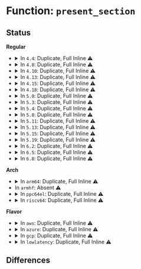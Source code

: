 # Function: <code>present_section</code>

## Status
<b>Regular</b>
<ul>
<li>
<details>
<summary>In <code>4.4</code>: Duplicate, Full Inline ⚠️</summary>

**Collision:** Static Duplication

**Inline:** Full

**Transformation:** False

**Instances:**

```
In mm/sparse.c (ffffffff81f8c56c)
Location: include/linux/mmzone.h:1101
Inline: True
Inline callers:
  - mm/sparse.c:alloc_usemap_and_memmap
  - mm/sparse.c:alloc_usemap_and_memmap
  - mm/sparse.c:node_memmap_size_bytes
  - mm/sparse.c:sparse_init
  - mm/sparse.c:sparse_add_one_section
```
```
In mm/sparse-vmemmap.c (ffffffff81f8cae5)
Location: include/linux/mmzone.h:1101
Inline: True
Inline callers:
  - mm/sparse-vmemmap.c:sparse_mem_maps_populate_node
```
```
In mm/memory_hotplug.c (ffffffff811efa32)
Location: include/linux/mmzone.h:1101
Inline: True
Inline callers:
  - mm/memory_hotplug.c:try_offline_node
  - mm/memory_hotplug.c:test_pages_in_a_zone
  - mm/memory_hotplug.c:walk_memory_range
```
```
In drivers/base/node.c (ffffffff81560a6d)
Location: include/linux/mmzone.h:1101
Inline: True
Inline callers:
  - drivers/base/node.c:register_one_node
```
```
In drivers/base/memory.c (ffffffff815612ab)
Location: include/linux/mmzone.h:1101
Inline: True
Inline callers:
  - drivers/base/memory.c:show_mem_removable
  - drivers/base/memory.c:unregister_memory_section
  - drivers/base/memory.c:memory_dev_init
```
</details>
</li>
<li>
<details>
<summary>In <code>4.8</code>: Duplicate, Full Inline ⚠️</summary>

**Collision:** Static Duplication

**Inline:** Full

**Transformation:** False

**Instances:**

```
In mm/sparse.c (ffffffff81899555)
Location: include/linux/mmzone.h:1173
Inline: True
Inline callers:
  - mm/sparse.c:sparse_add_one_section
  - mm/sparse.c:sparse_init
  - mm/sparse.c:sparse_init
  - mm/sparse.c:alloc_usemap_and_memmap
  - mm/sparse.c:alloc_usemap_and_memmap
  - mm/sparse.c:node_memmap_size_bytes
```
```
In mm/sparse-vmemmap.c (ffffffff81fb6851)
Location: include/linux/mmzone.h:1173
Inline: True
Inline callers:
  - mm/sparse-vmemmap.c:sparse_mem_maps_populate_node
```
```
In mm/memory_hotplug.c (ffffffff8120ee91)
Location: include/linux/mmzone.h:1173
Inline: True
Inline callers:
  - mm/memory_hotplug.c:try_offline_node
  - mm/memory_hotplug.c:walk_memory_range
  - mm/memory_hotplug.c:test_pages_in_a_zone
```
```
In drivers/base/node.c (ffffffff815b5448)
Location: include/linux/mmzone.h:1173
Inline: True
Inline callers:
  - drivers/base/node.c:register_one_node
```
```
In drivers/base/memory.c (ffffffff81fd9d53)
Location: include/linux/mmzone.h:1173
Inline: True
Inline callers:
  - drivers/base/memory.c:memory_dev_init
  - drivers/base/memory.c:unregister_memory_section
  - drivers/base/memory.c:show_mem_removable
```
</details>
</li>
<li>
<details>
<summary>In <code>4.10</code>: Duplicate, Full Inline ⚠️</summary>

**Collision:** Static Duplication

**Inline:** Full

**Transformation:** False

**Instances:**

```
In mm/sparse.c (ffffffff818cdc0d)
Location: include/linux/mmzone.h:1151
Inline: True
Inline callers:
  - mm/sparse.c:sparse_add_one_section
  - mm/sparse.c:sparse_init
  - mm/sparse.c:sparse_init
  - mm/sparse.c:alloc_usemap_and_memmap
  - mm/sparse.c:alloc_usemap_and_memmap
  - mm/sparse.c:node_memmap_size_bytes
```
```
In mm/sparse-vmemmap.c (ffffffff81ff321a)
Location: include/linux/mmzone.h:1151
Inline: True
Inline callers:
  - mm/sparse-vmemmap.c:sparse_mem_maps_populate_node
```
```
In mm/memory_hotplug.c (ffffffff81220f8b)
Location: include/linux/mmzone.h:1151
Inline: True
Inline callers:
  - mm/memory_hotplug.c:try_offline_node
  - mm/memory_hotplug.c:walk_memory_range
  - mm/memory_hotplug.c:test_pages_in_a_zone
```
```
In drivers/base/node.c (ffffffff815e4724)
Location: include/linux/mmzone.h:1151
Inline: True
Inline callers:
  - drivers/base/node.c:register_one_node
```
```
In drivers/base/memory.c (ffffffff820179a7)
Location: include/linux/mmzone.h:1151
Inline: True
Inline callers:
  - drivers/base/memory.c:memory_dev_init
  - drivers/base/memory.c:unregister_memory_section
  - drivers/base/memory.c:show_mem_removable
```
</details>
</li>
<li>
<details>
<summary>In <code>4.13</code>: Duplicate, Full Inline ⚠️</summary>

**Collision:** Static Duplication

**Inline:** Full

**Transformation:** False

**Instances:**

```
In mm/sparse.c (ffffffff819050bb)
Location: include/linux/mmzone.h:1173
Inline: True
Inline callers:
  - mm/sparse.c:sparse_add_one_section
  - mm/sparse.c:sparse_init
  - mm/sparse.c:next_present_section_nr
  - mm/sparse.c:node_memmap_size_bytes
```
```
In mm/sparse-vmemmap.c (ffffffff820d594f)
Location: include/linux/mmzone.h:1173
Inline: True
Inline callers:
  - mm/sparse-vmemmap.c:sparse_mem_maps_populate_node
```
```
In mm/memory_hotplug.c (ffffffff8122c846)
Location: include/linux/mmzone.h:1173
Inline: True
Inline callers:
  - mm/memory_hotplug.c:try_offline_node
  - mm/memory_hotplug.c:walk_memory_range
  - mm/memory_hotplug.c:test_pages_in_a_zone
```
```
In drivers/base/node.c (ffffffff815f9224)
Location: include/linux/mmzone.h:1173
Inline: True
Inline callers:
  - drivers/base/node.c:link_mem_sections
```
```
In drivers/base/memory.c (ffffffff820f9771)
Location: include/linux/mmzone.h:1173
Inline: True
Inline callers:
  - drivers/base/memory.c:memory_dev_init
  - drivers/base/memory.c:unregister_memory_section
  - drivers/base/memory.c:show_mem_removable
```
</details>
</li>
<li>
<details>
<summary>In <code>4.15</code>: Duplicate, Full Inline ⚠️</summary>

**Collision:** Static Duplication

**Inline:** Full

**Transformation:** False

**Instances:**

```
In mm/sparse.c (ffffffff8198f09d)
Location: include/linux/mmzone.h:1186
Inline: True
Inline callers:
  - mm/sparse.c:sparse_add_one_section
  - mm/sparse.c:sparse_init
  - mm/sparse.c:node_memmap_size_bytes
  - mm/sparse.c:present_section_nr
```
```
In mm/sparse-vmemmap.c (ffffffff826de583)
Location: include/linux/mmzone.h:1186
Inline: True
Inline callers:
  - mm/sparse-vmemmap.c:sparse_mem_maps_populate_node
```
```
In mm/memory_hotplug.c (ffffffff8124807e)
Location: include/linux/mmzone.h:1186
Inline: True
Inline callers:
  - mm/memory_hotplug.c:try_offline_node
  - mm/memory_hotplug.c:walk_memory_range
  - mm/memory_hotplug.c:test_pages_in_a_zone
```
```
In drivers/base/node.c (ffffffff81661303)
Location: include/linux/mmzone.h:1186
Inline: True
Inline callers:
  - drivers/base/node.c:link_mem_sections
```
```
In drivers/base/memory.c (ffffffff816622a5)
Location: include/linux/mmzone.h:1186
Inline: True
Inline callers:
  - drivers/base/memory.c:unregister_memory_section
  - drivers/base/memory.c:show_mem_removable
```
</details>
</li>
<li>
<details>
<summary>In <code>4.18</code>: Duplicate, Full Inline ⚠️</summary>

**Collision:** Static Duplication

**Inline:** Full

**Transformation:** False

**Instances:**

```
In mm/sparse.c (ffffffff819eb799)
Location: include/linux/mmzone.h:1193
Inline: True
Inline callers:
  - mm/sparse.c:sparse_init_one_section
  - mm/sparse.c:present_section_nr
```
```
In mm/sparse-vmemmap.c (ffffffff82708a92)
Location: include/linux/mmzone.h:1193
Inline: True
Inline callers:
  - mm/sparse-vmemmap.c:sparse_mem_maps_populate_node
```
```
In mm/memory_hotplug.c (ffffffff8126b9b1)
Location: include/linux/mmzone.h:1193
Inline: True
Inline callers:
  - mm/memory_hotplug.c:try_offline_node
  - mm/memory_hotplug.c:walk_memory_range
  - mm/memory_hotplug.c:test_pages_in_a_zone
```
```
In drivers/base/node.c (ffffffff8169cac8)
Location: include/linux/mmzone.h:1193
Inline: True
Inline callers:
  - drivers/base/node.c:link_mem_sections
```
```
In drivers/base/memory.c (ffffffff8169da95)
Location: include/linux/mmzone.h:1193
Inline: True
Inline callers:
  - drivers/base/memory.c:unregister_memory_section
  - drivers/base/memory.c:memory_block_action
  - drivers/base/memory.c:show_mem_removable
```
</details>
</li>
<li>
<details>
<summary>In <code>5.0</code>: Duplicate, Full Inline ⚠️</summary>

**Collision:** Static Duplication

**Inline:** Full

**Transformation:** False

**Instances:**

```
In mm/sparse.c (ffffffff8127267a)
Location: include/linux/mmzone.h:1201
Inline: True
Inline callers:
  - mm/sparse.c:present_section_nr
```
```
In mm/memory_hotplug.c (ffffffff81280ff1)
Location: include/linux/mmzone.h:1201
Inline: True
Inline callers:
  - mm/memory_hotplug.c:walk_memory_range
  - mm/memory_hotplug.c:test_pages_in_a_zone
```
```
In drivers/base/node.c (ffffffff816bc762)
Location: include/linux/mmzone.h:1201
Inline: True
Inline callers:
  - drivers/base/node.c:register_mem_sect_under_node
```
```
In drivers/base/memory.c (ffffffff816be205)
Location: include/linux/mmzone.h:1201
Inline: True
Inline callers:
  - drivers/base/memory.c:unregister_memory_section
  - drivers/base/memory.c:memory_block_action
  - drivers/base/memory.c:removable_show
```
</details>
</li>
<li>
<details>
<summary>In <code>5.3</code>: Duplicate, Full Inline ⚠️</summary>

**Collision:** Static Duplication

**Inline:** Full

**Transformation:** False

**Instances:**

```
In mm/shuffle.c (ffffffff81a9580a)
Location: include/linux/mmzone.h:1269
Inline: True
```
```
In mm/sparse.c (ffffffff8128dd78)
Location: include/linux/mmzone.h:1269
Inline: True
Inline callers:
  - mm/sparse.c:present_section_nr
```
```
In mm/memory_hotplug.c (ffffffff8129d2e3)
Location: include/linux/mmzone.h:1269
Inline: True
Inline callers:
  - mm/memory_hotplug.c:test_pages_in_a_zone
```
```
In drivers/base/node.c (ffffffff816f6fb3)
Location: include/linux/mmzone.h:1269
Inline: True
Inline callers:
  - drivers/base/node.c:register_mem_sect_under_node
```
```
In drivers/base/memory.c (ffffffff816f8c87)
Location: include/linux/mmzone.h:1269
Inline: True
Inline callers:
  - drivers/base/memory.c:memory_block_action
  - drivers/base/memory.c:removable_show
```
</details>
</li>
<li>
<details>
<summary>In <code>5.4</code>: Duplicate, Full Inline ⚠️</summary>

**Collision:** Static Duplication

**Inline:** Full

**Transformation:** False

**Instances:**

```
In mm/shuffle.c (ffffffff81acd0ed)
Location: include/linux/mmzone.h:1276
Inline: True
```
```
In mm/sparse.c (ffffffff8129da77)
Location: include/linux/mmzone.h:1276
Inline: True
Inline callers:
  - mm/sparse.c:present_section_nr
```
```
In mm/memory_hotplug.c (ffffffff812acab3)
Location: include/linux/mmzone.h:1276
Inline: True
Inline callers:
  - mm/memory_hotplug.c:test_pages_in_a_zone
```
```
In drivers/base/node.c (ffffffff8171b3bf)
Location: include/linux/mmzone.h:1276
Inline: True
Inline callers:
  - drivers/base/node.c:register_mem_sect_under_node
```
```
In drivers/base/memory.c (ffffffff8171d0e4)
Location: include/linux/mmzone.h:1276
Inline: True
Inline callers:
  - drivers/base/memory.c:memory_subsys_online
```
</details>
</li>
<li>
<details>
<summary>In <code>5.8</code>: Duplicate, Full Inline ⚠️</summary>

**Collision:** Static Duplication

**Inline:** Full

**Transformation:** False

**Instances:**

```
In mm/sparse.c (ffffffff812d1712)
Location: include/linux/mmzone.h:1253
Inline: True
Inline callers:
  - mm/sparse.c:next_present_section_nr
```
```
In mm/memory_hotplug.c (ffffffff812e1ab7)
Location: include/linux/mmzone.h:1253
Inline: True
Inline callers:
  - mm/memory_hotplug.c:test_pages_in_a_zone
```
```
In drivers/base/node.c (ffffffff817d7477)
Location: include/linux/mmzone.h:1253
Inline: True
Inline callers:
  - drivers/base/node.c:register_mem_block_under_node_early
```
```
In drivers/base/memory.c (ffffffff817d9584)
Location: include/linux/mmzone.h:1253
Inline: True
Inline callers:
  - drivers/base/memory.c:add_memory_block
```
</details>
</li>
<li>
<details>
<summary>In <code>5.11</code>: Duplicate, Full Inline ⚠️</summary>

**Collision:** Static Duplication

**Inline:** Full

**Transformation:** False

**Instances:**

```
In mm/sparse.c (ffffffff81be8b0e)
Location: include/linux/mmzone.h:1291
Inline: True
Inline callers:
  - mm/sparse.c:next_present_section_nr
```
```
In mm/memory_hotplug.c (ffffffff812eca17)
Location: include/linux/mmzone.h:1291
Inline: True
Inline callers:
  - mm/memory_hotplug.c:test_pages_in_a_zone
```
```
In drivers/base/node.c (ffffffff817ebef5)
Location: include/linux/mmzone.h:1291
Inline: True
Inline callers:
  - drivers/base/node.c:register_mem_block_under_node_early
```
```
In drivers/base/memory.c (ffffffff8300d342)
Location: include/linux/mmzone.h:1291
Inline: True
Inline callers:
  - drivers/base/memory.c:memory_dev_init
```
</details>
</li>
<li>
<details>
<summary>In <code>5.13</code>: Duplicate, Full Inline ⚠️</summary>

**Collision:** Static Duplication

**Inline:** Full

**Transformation:** False

**Instances:**

```
In mm/memory_hotplug.c (ffffffff812c759d)
Location: include/linux/mmzone.h:1356
Inline: True
Inline callers:
  - mm/memory_hotplug.c:test_pages_in_a_zone
```
```
In mm/sparse.c (ffffffff81bdab3a)
Location: include/linux/mmzone.h:1356
Inline: True
Inline callers:
  - mm/sparse.c:next_present_section_nr
```
```
In drivers/base/node.c (ffffffff817d0715)
Location: include/linux/mmzone.h:1356
Inline: True
Inline callers:
  - drivers/base/node.c:register_mem_block_under_node_early
```
```
In drivers/base/memory.c (ffffffff8321819d)
Location: include/linux/mmzone.h:1356
Inline: True
Inline callers:
  - drivers/base/memory.c:memory_dev_init
```
</details>
</li>
<li>
<details>
<summary>In <code>5.15</code>: Duplicate, Full Inline ⚠️</summary>

**Collision:** Static Duplication

**Inline:** Full

**Transformation:** False

**Instances:**

```
In mm/memory_hotplug.c (ffffffff8130c324)
Location: include/linux/mmzone.h:1393
Inline: True
Inline callers:
  - mm/memory_hotplug.c:test_pages_in_a_zone
```
```
In mm/sparse.c (ffffffff81cc05dd)
Location: include/linux/mmzone.h:1393
Inline: True
Inline callers:
  - mm/sparse.c:next_present_section_nr
```
```
In drivers/base/node.c (ffffffff8185b0ab)
Location: include/linux/mmzone.h:1393
Inline: True
Inline callers:
  - drivers/base/node.c:register_mem_block_under_node_early
```
```
In drivers/base/memory.c (ffffffff83301be2)
Location: include/linux/mmzone.h:1393
Inline: True
Inline callers:
  - drivers/base/memory.c:memory_dev_init
```
</details>
</li>
<li>
<details>
<summary>In <code>5.19</code>: Duplicate, Full Inline ⚠️</summary>

**Collision:** Static Duplication

**Inline:** Full

**Transformation:** False

**Instances:**

```
In mm/sparse.c (ffffffff81e729c9)
Location: include/linux/mmzone.h:1439
Inline: True
Inline callers:
  - mm/sparse.c:next_present_section_nr
```
```
In drivers/base/node.c (ffffffff819a2014)
Location: include/linux/mmzone.h:1439
Inline: True
Inline callers:
  - drivers/base/node.c:register_mem_block_under_node_early
```
```
In drivers/base/memory.c (ffffffff834babb4)
Location: include/linux/mmzone.h:1439
Inline: True
Inline callers:
  - drivers/base/memory.c:add_boot_memory_block
```
</details>
</li>
<li>
<details>
<summary>In <code>6.2</code>: Duplicate, Full Inline ⚠️</summary>

**Collision:** Static Duplication

**Inline:** Full

**Transformation:** False

**Instances:**

```
In mm/sparse.c (ffffffff83ec55df)
Location: include/linux/mmzone.h:1771
Inline: True
Inline callers:
  - mm/sparse.c:sparse_init
  - mm/sparse.c:sparse_init
  - mm/sparse.c:sparse_init
  - mm/sparse.c:sparse_init_nid
  - mm/sparse.c:sparse_init_nid
  - mm/sparse.c:sparse_init_nid
  - mm/sparse.c:sparse_init_nid
```
```
In drivers/base/node.c (ffffffff81b13f84)
Location: include/linux/mmzone.h:1771
Inline: True
Inline callers:
  - drivers/base/node.c:register_mem_block_under_node_early
```
```
In drivers/base/memory.c (ffffffff83ef84b0)
Location: include/linux/mmzone.h:1771
Inline: True
Inline callers:
  - drivers/base/memory.c:add_boot_memory_block
```
</details>
</li>
<li>
<details>
<summary>In <code>6.5</code>: Duplicate, Full Inline ⚠️</summary>

**Collision:** Static Duplication

**Inline:** Full

**Transformation:** False

**Instances:**

```
In mm/sparse.c (ffffffff836ea69f)
Location: include/linux/mmzone.h:1896
Inline: True
Inline callers:
  - mm/sparse.c:sparse_init
  - mm/sparse.c:sparse_init
  - mm/sparse.c:sparse_init
  - mm/sparse.c:sparse_init_nid
  - mm/sparse.c:sparse_init_nid
  - mm/sparse.c:sparse_init_nid
  - mm/sparse.c:sparse_init_nid
```
```
In drivers/base/node.c (ffffffff81b62cb4)
Location: include/linux/mmzone.h:1896
Inline: True
Inline callers:
  - drivers/base/node.c:register_mem_block_under_node_early
```
```
In drivers/base/memory.c (ffffffff8371e050)
Location: include/linux/mmzone.h:1896
Inline: True
Inline callers:
  - drivers/base/memory.c:add_boot_memory_block
```
</details>
</li>
<li>
<details>
<summary>In <code>6.8</code>: Duplicate, Full Inline ⚠️</summary>

**Collision:** Static Duplication

**Inline:** Full

**Transformation:** False

**Instances:**

```
In mm/sparse.c (ffffffff8391da5f)
Location: include/linux/mmzone.h:1907
Inline: True
Inline callers:
  - mm/sparse.c:sparse_init
  - mm/sparse.c:sparse_init
  - mm/sparse.c:sparse_init
  - mm/sparse.c:sparse_init_nid
  - mm/sparse.c:sparse_init_nid
  - mm/sparse.c:sparse_init_nid
  - mm/sparse.c:sparse_init_nid
```
```
In drivers/base/node.c (ffffffff81bb67c4)
Location: include/linux/mmzone.h:1907
Inline: True
Inline callers:
  - drivers/base/node.c:register_mem_block_under_node_early
```
```
In drivers/base/memory.c (ffffffff83951a20)
Location: include/linux/mmzone.h:1907
Inline: True
Inline callers:
  - drivers/base/memory.c:add_boot_memory_block
```
</details>
</li>
</ul>
<b>Arch</b>
<ul>
<li>
<details>
<summary>In <code>arm64</code>: Duplicate, Full Inline ⚠️</summary>

**Collision:** Static Duplication

**Inline:** Full

**Transformation:** False

**Instances:**

```
In mm/shuffle.c (ffff800010da010c)
Location: include/linux/mmzone.h:1276
Inline: True
```
```
In mm/sparse.c (ffff80001033cc30)
Location: include/linux/mmzone.h:1276
Inline: True
Inline callers:
  - mm/sparse.c:present_section_nr
```
```
In drivers/base/node.c (ffff80001090ece8)
Location: include/linux/mmzone.h:1276
Inline: True
Inline callers:
  - drivers/base/node.c:register_mem_sect_under_node
```
```
In drivers/base/memory.c (ffff800010910b80)
Location: include/linux/mmzone.h:1276
Inline: True
Inline callers:
  - drivers/base/memory.c:memory_block_action
```
</details>
</li>
<li>
In <code>armhf</code>: Absent ⚠️
</li>
<li>
<details>
<summary>In <code>ppc64el</code>: Duplicate, Full Inline ⚠️</summary>

**Collision:** Static Duplication

**Inline:** Full

**Transformation:** False

**Instances:**

```
In arch/powerpc/platforms/pseries/hotplug-memory.c (c0000000000fc20c)
Location: include/linux/mmzone.h:1276
Inline: True
```
```
In mm/shuffle.c (c000000000eecd58)
Location: include/linux/mmzone.h:1276
Inline: True
```
```
In mm/sparse.c (c000000000417d98)
Location: include/linux/mmzone.h:1276
Inline: True
Inline callers:
  - mm/sparse.c:present_section_nr
```
```
In mm/memory_hotplug.c (c00000000042efac)
Location: include/linux/mmzone.h:1276
Inline: True
Inline callers:
  - mm/memory_hotplug.c:test_pages_in_a_zone
```
```
In drivers/base/node.c (c0000000009af810)
Location: include/linux/mmzone.h:1276
Inline: True
Inline callers:
  - drivers/base/node.c:register_mem_sect_under_node
```
```
In drivers/base/memory.c (c0000000009b1f78)
Location: include/linux/mmzone.h:1276
Inline: True
Inline callers:
  - drivers/base/memory.c:memory_subsys_online
```
</details>
</li>
<li>
<details>
<summary>In <code>riscv64</code>: Duplicate, Full Inline ⚠️</summary>

**Collision:** Static Duplication

**Inline:** Full

**Transformation:** False

**Instances:**

```
In mm/shuffle.c (ffffffe0000474aa)
Location: include/linux/mmzone.h:1276
Inline: True
```
```
In mm/sparse.c (ffffffe000232482)
Location: include/linux/mmzone.h:1276
Inline: True
Inline callers:
  - mm/sparse.c:present_section_nr
```
</details>
</li>
</ul>
<b>Flavor</b>
<ul>
<li>
<details>
<summary>In <code>aws</code>: Duplicate, Full Inline ⚠️</summary>

**Collision:** Static Duplication

**Inline:** Full

**Transformation:** False

**Instances:**

```
In mm/shuffle.c (ffffffff81a6bf5d)
Location: include/linux/mmzone.h:1276
Inline: True
```
```
In mm/sparse.c (ffffffff81296057)
Location: include/linux/mmzone.h:1276
Inline: True
Inline callers:
  - mm/sparse.c:present_section_nr
```
```
In mm/memory_hotplug.c (ffffffff812a5093)
Location: include/linux/mmzone.h:1276
Inline: True
Inline callers:
  - mm/memory_hotplug.c:test_pages_in_a_zone
```
```
In drivers/base/node.c (ffffffff816e16ef)
Location: include/linux/mmzone.h:1276
Inline: True
Inline callers:
  - drivers/base/node.c:register_mem_sect_under_node
```
```
In drivers/base/memory.c (ffffffff816e3414)
Location: include/linux/mmzone.h:1276
Inline: True
Inline callers:
  - drivers/base/memory.c:memory_subsys_online
```
</details>
</li>
<li>
<details>
<summary>In <code>azure</code>: Duplicate, Full Inline ⚠️</summary>

**Collision:** Static Duplication

**Inline:** Full

**Transformation:** False

**Instances:**

```
In mm/shuffle.c (ffffffff81a284a4)
Location: include/linux/mmzone.h:1276
Inline: True
```
```
In mm/sparse.c (ffffffff81287c67)
Location: include/linux/mmzone.h:1276
Inline: True
Inline callers:
  - mm/sparse.c:present_section_nr
```
```
In mm/memory_hotplug.c (ffffffff81296b63)
Location: include/linux/mmzone.h:1276
Inline: True
Inline callers:
  - mm/memory_hotplug.c:test_pages_in_a_zone
```
```
In drivers/base/node.c (ffffffff816bbd2f)
Location: include/linux/mmzone.h:1276
Inline: True
Inline callers:
  - drivers/base/node.c:register_mem_sect_under_node
```
```
In drivers/base/memory.c (ffffffff816bda54)
Location: include/linux/mmzone.h:1276
Inline: True
Inline callers:
  - drivers/base/memory.c:memory_subsys_online
```
</details>
</li>
<li>
<details>
<summary>In <code>gcp</code>: Duplicate, Full Inline ⚠️</summary>

**Collision:** Static Duplication

**Inline:** Full

**Transformation:** False

**Instances:**

```
In mm/shuffle.c (ffffffff81ad836d)
Location: include/linux/mmzone.h:1276
Inline: True
```
```
In mm/sparse.c (ffffffff81293e67)
Location: include/linux/mmzone.h:1276
Inline: True
Inline callers:
  - mm/sparse.c:present_section_nr
```
```
In mm/memory_hotplug.c (ffffffff812a2ea3)
Location: include/linux/mmzone.h:1276
Inline: True
Inline callers:
  - mm/memory_hotplug.c:test_pages_in_a_zone
```
```
In drivers/base/node.c (ffffffff8170ec1f)
Location: include/linux/mmzone.h:1276
Inline: True
Inline callers:
  - drivers/base/node.c:register_mem_sect_under_node
```
```
In drivers/base/memory.c (ffffffff817105a4)
Location: include/linux/mmzone.h:1276
Inline: True
Inline callers:
  - drivers/base/memory.c:memory_subsys_online
```
</details>
</li>
<li>
<details>
<summary>In <code>lowlatency</code>: Duplicate, Full Inline ⚠️</summary>

**Collision:** Static Duplication

**Inline:** Full

**Transformation:** False

**Instances:**

```
In mm/shuffle.c (ffffffff81ae4828)
Location: include/linux/mmzone.h:1276
Inline: True
```
```
In mm/sparse.c (ffffffff812a3cc7)
Location: include/linux/mmzone.h:1276
Inline: True
Inline callers:
  - mm/sparse.c:present_section_nr
```
```
In mm/memory_hotplug.c (ffffffff812b3133)
Location: include/linux/mmzone.h:1276
Inline: True
Inline callers:
  - mm/memory_hotplug.c:test_pages_in_a_zone
```
```
In drivers/base/node.c (ffffffff817299df)
Location: include/linux/mmzone.h:1276
Inline: True
Inline callers:
  - drivers/base/node.c:register_mem_sect_under_node
```
```
In drivers/base/memory.c (ffffffff8172b704)
Location: include/linux/mmzone.h:1276
Inline: True
Inline callers:
  - drivers/base/memory.c:memory_subsys_online
```
</details>
</li>
</ul>

## Differences
